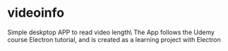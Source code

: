 # videoinfo
Simple deskptop APP to read video length\\
The App follows the Udemy course Electron tutorial, and is created as a learning project with Electron
